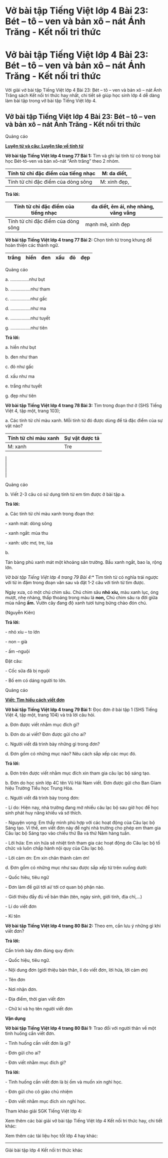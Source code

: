 # Vở bài tập Tiếng Việt lớp 4 Bài 23: Bét – tô – ven và bản xô – nát Ánh Trăng - Kết nối tri thức

# Vở bài tập Tiếng Việt lớp 4 Bài 23: Bét – tô – ven và bản xô – nát Ánh Trăng - Kết nối tri thức

Với giải vở bài tập Tiếng Việt lớp 4 Bài 23: Bét – tô – ven và bản xô – nát Ánh Trăng sách Kết nối tri thức hay nhất, chi tiết sẽ giúp học sinh lớp 4 dễ dàng làm bài tập trong vở bài tập Tiếng Việt lớp 4.

## Vở bài tập Tiếng Việt lớp 4 Bài 23: Bét – tô – ven và bản xô – nát Ánh Trăng - Kết nối tri thức

Quảng cáo

[**Luyện từ và câu: Luyện tập về tính từ**](https://vietjack.com/vbt-tieng-viet-4-kn/luyen-tu-va-cau-luyen-tap-ve-tinh-tu.jsp)

**Vở bài tập Tiếng Việt lớp 4 trang 77 Bài 1:** Tìm và ghi lại tính từ có trong bài học Bét-tô-ven và bản xô-nát “Ánh trăng” theo 2 nhóm.

Tính từ chỉ đặc điểm của tiếng nhạc  |  M: da diết,  
---|---  
Tính từ chỉ đặc điểm của dòng sông |  M: xinh đẹp,  
  
**Trả lời:**

Tính từ chỉ đặc điểm của tiếng nhạc  |  da diết, êm ái, nhẹ nhàng, văng vẳng  
---|---  
Tính từ chỉ đặc điểm của dòng sông |  mạnh mẽ, xinh đẹp  
  
**Vở bài tập Tiếng Việt lớp 4 trang 77 Bài 2:** Chọn tính từ trong khung để hoàn thiện các thành ngữ.

trắng  |  hiền |  đen |  xấu  |  đỏ  |  đẹp  
---|---|---|---|---|---  
  
Quảng cáo

a. ……………như bụt 

b. …………....như tham 

c. …………....như gấc 

d. …………....như ma 

e. …………....như tuyết 

g. …………....như tiên 

**Trả lời:**

a. hiền như bụt

b. đen như than

c. đỏ như gấc

d. xấu như ma

e. trắng như tuyết

g. đẹp như tiên

**Vở bài tập Tiếng Việt lớp 4 trang 78 Bài 3:** Tìm trong đoạn thơ ở (SHS Tiếng Việt 4, tập một, trang 103);

a. Các tính từ chỉ màu xanh. Mỗi tính từ đó được dùng để tả đặc điểm của sự vật nào?

Tính từ chỉ màu xanh |  Sự vật được tả   
---|---  
M: xanh |  Tre  
|   
|   
|   
|   
  
Quảng cáo

b. Viết 2-3 câu có sử dụng tính từ em tìm được ở bài tập a.

**Trả lời:**

a. Các tính từ chỉ màu xanh trong đoạn thơ:

\- xanh mát: dòng sông

\- xanh ngắt: mùa thu

\- xanh: ước mơ, tre, lúa 

b. 

Tán bàng phủ xanh mát một khoảng sân trường. Bầu xanh ngắt, bao la, rộng lớn. 

**Vở bài tập Tiếng Việt lớp 4 trang 79 Bài 4*:** Tìm tính từ có nghĩa trái ngược với từ in đậm trong đoạn văn sau và đặt 1-2 câu với tính từ tìm được.

Ngày xưa, có một chú chim sâu. Chú chim sâu **nhỏ xíu,** màu xanh lục, óng mượt, nhẹ nhàng, thấp thoáng trong màu lá **non,** Chú chim sâu ra đời giữa mùa nắng **ấm.** Vườn cây đang độ xanh tươi tưng bừng chào đón chú.

(Nguyễn Kiên)

**Trả lời:**

\- nhỏ xíu – to lớn 

\- non – già

\- ấm –nguội

Đặt câu:

\- Cốc sữa đã bị nguội

\- Bố em có dáng người to lớn.

Quảng cáo

[**Viết: Tìm hiểu cách viết đơn**](https://vietjack.com/vbt-tieng-viet-4-kn/viet-tim-hieu-cach-viet-don.jsp)

**Vở bài tập Tiếng Việt lớp 4 trang 79 Bài 1:** Đọc đơn ở bài tập 1 (SHS Tiếng Việt 4, tập một, trang 104) và trả lời câu hỏi.

a. Đơn được viết nhằm mục đích gì?

b. Đơn do ai viết? Đơn được gửi cho ai?

c. Người viết đã trình bày những gì trong đơn?

d. Đơn gồm có những mục nào? Nêu cách sắp xếp các mục đó.

**Trả lời:**

a. Đơn trên được viết nhằm mục đích xin tham gia câu lạc bộ sáng tạo. 

b. Đơn do học sinh lớp 4C tên Vũ Hải Nam viết. Đơn được gửi cho Ban Gíam hiệu Trường Tiểu học Trung Hòa. 

c. Người viết đã trình bày trong đơn:

\- Lí do: Hiện nay, nhà trường đang mở nhiều câu lạc bộ sau giờ học để học sinh phát huy năng khiếu và sở thích.

\- Nguyện vọng: Em thấy mình phù hợp với các hoạt động của Câu lạc bộ Sáng tạo. Vì thế, em viết đơn này để nghị nhà trường cho phép em tham gia Câu lạc bộ Sáng tạo vào chiều thứ Ba và thứ Năm hàng tuần.

\- Lời hứa: Em xin hứa sẽ nhiệt tình tham gia các hoạt động do Câu lạc bộ tổ chức và luôn chấp hành nội quy của Câu lạc bộ.

\- Lời cảm ơn: Em xin chân thành cảm ơn!

d. Đơn gồm có những mục như sau được sắp xếp từ trên xuống dưới:

\- Quốc hiêu, tiêu ngữ

\- Đơn làm để gửi tới ai/ tới cơ quan bộ phận nào.

\- Giới thiệu đầy đủ về bản thân (tên, ngày sinh, giới tính, địa chỉ,…)

\- Lí do viết đơn

\- Kí tên

**Vở bài tập Tiếng Việt lớp 4 trang 80 Bài 2:** Theo em, cần lưu ý những gì khi viết đơn?

**Trả lời:**

Cần trình bày đơn đúng quy định:

\- Quốc hiệu, tiêu ngữ. 

\- Nội dung đơn (giới thiệu bản thân, lí do viết đơn, lời hứa, lời cảm ơn)

\- Tên đơn 

\- Nơi nhận đơn. 

\- Địa điểm, thời gian viết đơn

\- Chữ kí và họ tên người viết đơn

**Vận dụng**

**Vở bài tập Tiếng Việt lớp 4 trang 80 Bài 1:** Trao đổi với người thân về một tình huống cần viết đơn.

\- Tình huống cần viết đơn là gì?

\- Đơn gửi cho ai?

\- Đơn viết nhằm mục đích gì?

**Trả lời:**

\- Tình huống cần viết đơn là bị ốm và muốn xin nghỉ học.

\- Đơn gửi cho cô giáo chủ nhiệm 

\- Đơn viết nhằm mục đích xin nghỉ học.

Tham khảo giải SGK Tiếng Việt lớp 4:

Xem thêm các bài giải vở bài tập Tiếng Việt lớp 4 Kết nối tri thức hay, chi tiết khác:

Xem thêm các tài liệu học tốt lớp 4 hay khác:

* * *

Giải bài tập lớp 4 Kết nối tri thức khác
